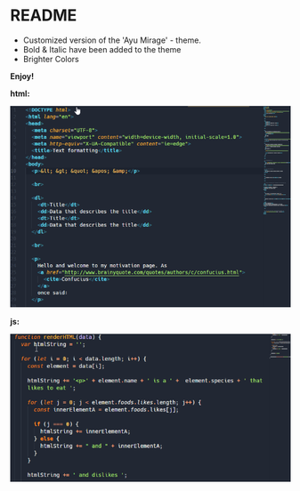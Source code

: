 # README

+ Customized version of the 'Ayu Mirage' - theme.
+ Bold & Italic have been added to the theme 
+ Brighter Colors


**Enjoy!**

**html:**


![html example](example.png)

**js:**


![js example](example2.png)
